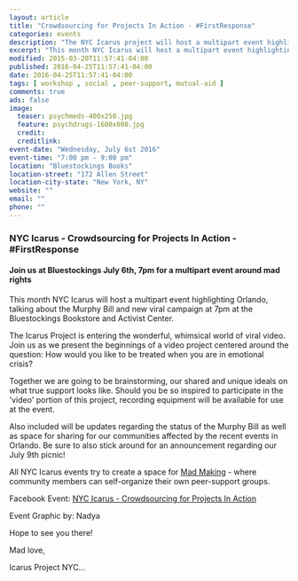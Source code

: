 ```yaml
---
layout: article
title: "Crowdsourcing for Projects In Action - #FirstResponse"
categories: events
description: "The NYC Icarus project will host a multipart event highlighting Orlando, talking about the Murphy Bill and new viral campaign"
excerpt: "This month NYC Icarus will host a multipart event highlighting Orlando, talking about the Murphy Bill and seeking to co-create a viral video campaign"
modified: 2015-03-20T11:57:41-04:00
published: 2016-04-25T11:57:41-04:00
date: 2016-04-25T11:57:41-04:00
tags: [ workshop , social , peer-support, mutual-aid ]
comments: true
ads: false
image:
  teaser: psychmeds-400x250.jpg
  feature: psychdrugs-1600x800.jpg
  credit: 
  creditlink: 
event-date: "Wednesday, July 6st 2016"
event-time: "7:00 pm - 9:00 pm"
location: "Bluestockings Books"
location-street: "172 Allen Street"
location-city-state: "New York, NY"
website: ""
email: ""
phone: ""
---
```

### NYC Icarus - Crowdsourcing for Projects In Action - #FirstResponse

#### Join us at Bluestockings July 6th, 7pm for a multipart event around mad rights

This month NYC Icarus will host a multipart event highlighting Orlando, talking about the Murphy Bill and new viral campaign at 7pm at the Bluestockings Bookstore and Activist Center.  

The Icarus Project is entering the wonderful, whimsical world of viral video. Join us as we present the beginnings of a video project centered around the question: How would you like to be treated when you are in emotional crisis?

Together we are going to be brainstorming, our shared and unique ideals on what true support looks like. Should you be so inspired to participate in the 'video' portion of this project, recording equipment will be available for use at the event. 

Also included will be updates regarding the status of the Murphy Bill as well as space for sharing for our communities affected by the recent events in Orlando. Be sure to also stick around for an announcement regarding our July 9th picnic!

All NYC Icarus events try to create a space for [Mad Making](http://nycicarus.org/events/madmaking/) - where community members can self-organize their own peer-support groups.

Facebook Event: [NYC Icarus - Crowdsourcing for Projects In Action](https://www.facebook.com/events/1043170469083794/)

Event Graphic by: Nadya

Hope to see you there!

Mad love,

Icarus Project NYC...
